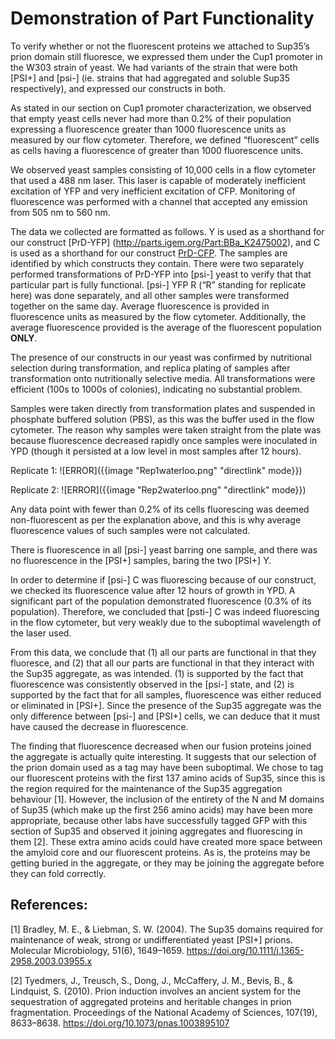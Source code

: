 # Demonstration of Part Functionality

To verify whether or not the fluorescent proteins we attached to Sup35’s prion domain still fluoresce, we expressed them under the Cup1 promoter in the W303 strain of yeast. We had variants of the strain that were both [PSI+] and [psi-] (ie. strains that had aggregated and soluble Sup35 respectively), and expressed our constructs in both.

As stated in our section on Cup1 promoter characterization, we observed that empty yeast cells never had more than 0.2% of their population expressing a fluorescence greater than 1000 fluorescence units as measured by our flow cytometer. Therefore, we defined “fluorescent” cells as cells having a fluorescence of greater than 1000 fluorescence units.

We observed yeast samples consisting of 10,000 cells in a flow cytometer that used a 488 nm laser. This laser is capable of moderately inefficient excitation of YFP and very inefficient excitation of CFP. Monitoring of fluorescence was performed with a channel that accepted any emission from 505 nm to 560 nm.

The data we collected are formatted as follows. Y is used as a shorthand for our construct [PrD-YFP] (http://parts.igem.org/Part:BBa_K2475002), and C is used as a shorthand for our construct [PrD-CFP](http://parts.igem.org/Part:BBa_K2475001). The samples are identified by which constructs they contain. There were two separately performed transformations of PrD-YFP into [psi-] yeast to verify that that particular part is fully functional. [psi-] YFP R (“R” standing for replicate here) was done separately, and all other samples were transformed together on the same day. Average fluorescence is provided in fluorescence units as measured by the flow cytometer. Additionally, the average fluorescence provided is the average of the fluorescent population **ONLY**.

The presence of our constructs in our yeast was confirmed by nutritional selection during transformation, and replica plating of samples after transformation onto nutritionally selective media. All transformations were efficient (100s to 1000s of colonies), indicating no substantial problem.

Samples were taken directly from transformation plates and suspended in phosphate buffered solution (PBS), as this was the buffer used in the flow cytometer. The reason why samples were taken straight from the plate was because fluorescence decreased rapidly once samples were inoculated in YPD (though it persisted at a low level in most samples after 12 hours).

Replicate 1:
![ERROR]({{image "Rep1waterloo.png" "directlink" mode}})

Replicate 2:
![ERROR]({{image "Rep2waterloo.png" "directlink" mode}})

Any data point with fewer than 0.2% of its cells fluorescing was deemed non-fluorescent as per the explanation above, and this is why average fluorescence values of such samples were not calculated.

There is fluorescence in all [psi-] yeast barring one sample, and there was no fluorescence in the [PSI+] samples, baring the two [PSI+] Y.

In order to determine if [psi-] C was fluorescing because of our construct, we checked its fluorescence value after 12 hours of growth in YPD. A significant part of the population demonstrated fluorescence  (0.3% of its population). Therefore, we concluded that [psti-] C was indeed fluorescing in the flow cytometer, but very weakly due to the suboptimal wavelength of the laser used.

From this data, we conclude that (1) all our parts are functional in that they fluoresce, and (2) that all our parts are functional in that they interact with the Sup35 aggregate, as was intended. (1) is supported by the fact that fluorescence was consistently observed in the [psi-] state, and (2) is supported by the fact that for all samples, fluorescence was either reduced or eliminated in [PSI+]. Since the presence of the Sup35 aggregate was the only difference between [psi-] and [PSI+] cells, we can deduce that it must have caused the decrease in fluorescence.

The finding that fluorescence decreased when our fusion proteins joined the aggregate is actually quite interesting. It suggests that our selection of the prion domain used as a tag may have been suboptimal. We chose to tag our fluorescent proteins with the first 137 amino acids of Sup35, since this is the region required for the maintenance of the Sup35 aggregation behaviour [1]. However, the inclusion of the entirety of the N and M domains of Sup35 (which make up the first 256 amino acids) may have been more appropriate, because other labs have successfully tagged GFP with this section of Sup35 and observed it joining aggregates and fluorescing in them [2]. These extra amino acids could have created more space between the amyloid core and our fluorescent proteins. As is, the proteins may be getting buried in the aggregate, or they may be joining the aggregate before they can fold correctly.

## References:

[1] Bradley, M. E., & Liebman, S. W. (2004). The Sup35 domains required for maintenance of weak, strong or undifferentiated yeast [PSI+] prions. Molecular Microbiology, 51(6), 1649–1659. https://doi.org/10.1111/j.1365-2958.2003.03955.x

[2] Tyedmers, J., Treusch, S., Dong, J., McCaffery, J. M., Bevis, B., & Lindquist, S. (2010). Prion induction involves an ancient system for the sequestration of aggregated proteins and heritable changes in prion fragmentation. Proceedings of the National Academy of Sciences, 107(19), 8633–8638. https://doi.org/10.1073/pnas.1003895107
